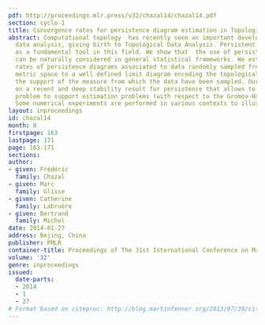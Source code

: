 ```yaml
---
pdf: http://proceedings.mlr.press/v32/chazal14/chazal14.pdf
section: cycle-1
title: Convergence rates for persistence diagram estimation in Topological Data Analysis
abstract: Computational topology  has recently seen an important development toward
  data analysis, giving birth to Topological Data Analysis. Persistent homology appears
  as a fundamental tool in this field. We show that  the use of persistent homology
  can be naturally considered in general statistical frameworks. We establish convergence
  rates of persistence diagrams associated to data randomly sampled from any compact
  metric space to a well defined limit diagram encoding the topological features of
  the support of the measure from which the data have been sampled. Our approach relies
  on a recent and deep stability result for persistence that allows to relate our
  problem to support estimation problems (with respect to the Gromov-Hausdorff distance).
  Some numerical experiments are performed in various contexts to illustrate our results.
layout: inproceedings
id: chazal14
month: 0
firstpage: 163
lastpage: 171
page: 163-171
sections: 
author:
- given: Frédéric
  family: Chazal
- given: Marc
  family: Glisse
- given: Catherine
  family: Labruère
- given: Bertrand
  family: Michel
date: 2014-01-27
address: Bejing, China
publisher: PMLR
container-title: Proceedings of The 31st International Conference on Machine Learning
volume: '32'
genre: inproceedings
issued:
  date-parts:
  - 2014
  - 1
  - 27
# Format based on citeproc: http://blog.martinfenner.org/2013/07/30/citeproc-yaml-for-bibliographies/
---
```

